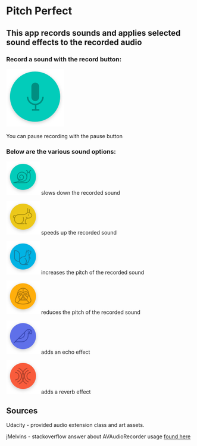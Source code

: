 #  Pitch Perfect

## This app records sounds and applies selected sound effects to the recorded audio

### Record a sound with the record button: 
![record](https://github.com/BrentMifsud/Pitch-Perfect/blob/master/Pitch%20Perfect/Assets.xcassets/Record.imageset/Record.png)

You can pause recording with the pause button

### Below are the various sound options:
![slow](https://github.com/BrentMifsud/Pitch-Perfect/blob/master/Pitch%20Perfect/Assets.xcassets/Slow.imageset/Slow.png)  slows down the recorded sound 

![fast](https://github.com/BrentMifsud/Pitch-Perfect/blob/master/Pitch%20Perfect/Assets.xcassets/Fast.imageset/Fast.png) speeds up the recorded sound

![high pitch](https://github.com/BrentMifsud/Pitch-Perfect/blob/master/Pitch%20Perfect/Assets.xcassets/HighPitch.imageset/HighPitch.png) increases the pitch of the recorded sound

![low pitch](https://github.com/BrentMifsud/Pitch-Perfect/blob/master/Pitch%20Perfect/Assets.xcassets/LowPitch.imageset/LowPitch.png) reduces the pitch of the recorded sound

![echo](https://github.com/BrentMifsud/Pitch-Perfect/blob/master/Pitch%20Perfect/Assets.xcassets/Echo.imageset/Echo.png) adds an echo effect 

![reverb](https://github.com/BrentMifsud/Pitch-Perfect/blob/master/Pitch%20Perfect/Assets.xcassets/Reverb.imageset/Reverb.png) adds a reverb effect

## Sources
Udacity - provided audio extension class and art assets.

jMelvins - stackoverflow answer about AVAudioRecorder usage [found here](https://stackoverflow.com/questions/54206398/how-to-record-an-audio-stream-for-save-it-in-file-swift-4-2/54206930#54206930)
